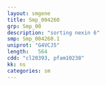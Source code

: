 ```yaml
---
layout: smgene
title: Smp_004260
grp: Smp_00
description: "sorting nexin 6"
smp: Smp_004260.1
uniprot: "G4VCJ5"
length:   564
cdd: "cl20393, pfam10238"
kk: ns
categories: sm
---
```

